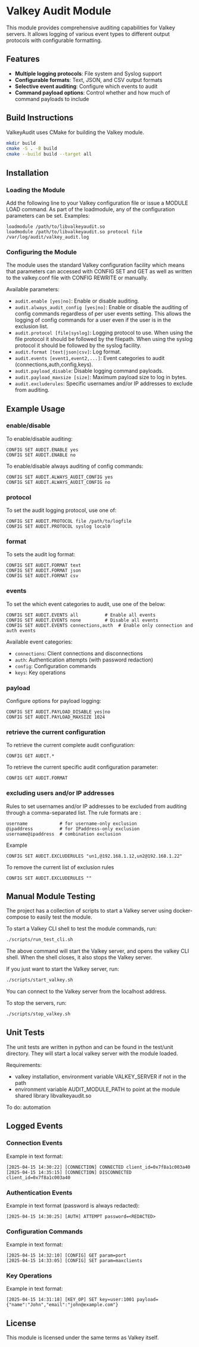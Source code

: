 # Valkey Audit Module

This module provides comprehensive auditing capabilities for Valkey servers. It allows logging of various event types to different output protocols with configurable formatting.

## Features

- **Multiple logging protocols**: File system and Syslog support
- **Configurable formats**: Text, JSON, and CSV output formats
- **Selective event auditing**: Configure which events to audit
- **Command payload options**: Control whether and how much of command payloads to include

## Build Instructions

ValkeyAudit uses CMake for building the Valkey module.

```bash
mkdir build
cmake -S . -B build
cmake --build build --target all
```
## Installation

### Loading the Module

Add the following line to your Valkey configuration file or issue a MODULE LOAD command. As part of the loadmodule, any of the configuration parameters can be set. Examples:

```
loadmodule /path/to/libvalkeyaudit.so
loadmodule /path/to/libvalkeyaudit.so protocol file /var/log/audit/valkey_audit.log
```

### Configuring the Module
The module uses the standard Valkey configuration facility which means that parameters can accessed with CONFIG SET and GET as well as written to the valkey.conf file with CONFIG REWRITE or manually.

Available parameters:
- `audit.enable [yes|no]`: Enable or disable auditing.
- `audit.always_audit_config [yes|no]`: Enable or disable the auditing of config commands regardless of per user events setting. This allows the logging of config commands for a user even if the user is in the exclusion list.
- `audit.protocol [file|syslog]`: Logging protocol to use. 
    When using the file protocol it should be followed by the filepath.
    When using the syslog protocol it should be followed by the syslog facility.
- `audit.format [text|json|csv]`: Log format.
- `audit.events [event1,event2,...]`: Event categories to audit (connections,auth,config,keys).
- `audit.payload_disable`: Disable logging command payloads.
- `audit.payload_maxsize [size]`: Maximum payload size to log in bytes.
- `audit.excluderules`: Specific usernames and/or IP addresses to exclude from auditing.

## Example Usage

### enable/disable
To enable/disable auditing:

```
CONFIG SET AUDIT.ENABLE yes
CONFIG SET AUDIT.ENABLE no
```

To enable/disable always auditing of config commands:

```
CONFIG SET AUDIT.ALWAYS_AUDIT_CONFIG yes
CONFIG SET AUDIT.ALWAYS_AUDIT_CONFIG no
```

### protocol

To set the audit logging protocol, use one of:

```
CONFIG SET AUDIT.PROTOCOL file /path/to/logfile
CONFIG SET AUDIT.PROTOCOL syslog local0
```

### format

To sets the audit log format:

```
CONFIG SET AUDIT.FORMAT text
CONFIG SET AUDIT.FORMAT json
CONFIG SET AUDIT.FORMAT csv
```

### events

To set the which event categories to audit, use one of the below: 

```
CONFIG SET AUDIT.EVENTS all          # Enable all events
CONFIG SET AUDIT.EVENTS none         # Disable all events
CONFIG SET AUDIT.EVENTS connections,auth  # Enable only connection and auth events
```

Available event categories:
- `connections`: Client connections and disconnections
- `auth`: Authentication attempts (with password redaction)
- `config`: Configuration commands
- `keys`: Key operations

### payload

Configure options for payload logging:

```
CONFIG SET AUDIT.PAYLOAD_DISABLE yes|no
CONFIG SET AUDIT.PAYLOAD_MAXSIZE 1024
```

### retrieve the current configuration

To retrieve the current complete audit configuration:

```
CONFIG GET AUDIT.*
```

To retrieve the current specific audit configuration parameter:

```
CONFIG GET AUDIT.FORMAT 
```

### excluding users and/or IP addresses

Rules to set usernames and/or IP addresses to be excluded from auditing through a comma-separated list. The rule formats are :
```
username            # for username-only exclusion
@ipaddress          # for IPaddress-only exclusion
username@ipaddress  # combination exclusion
```

Example

```
CONFIG SET AUDIT.EXCLUDERULES "un1,@192.168.1.12,un2@192.168.1.22"
```

To remove the current list of exclusion rules

```
CONFIG SET AUDIT.EXCLUDERULES ""
```

## Manual Module Testing

The project has a collection of scripts to start a Valkey server using docker-compose to easily test the module.

To start a Valkey CLI shell to test the module commands, run:

```bash
./scripts/run_test_cli.sh
```

The above command will start the Valkey server, and opens the valkey CLI shell. When the shell closes, it also stops the Valkey server.

If you just want to start the Valkey server, run:

```bash
./scripts/start_valkey.sh
```

You can connect to the Valkey server from the localhost address.

To stop the servers, run:

```bash
./scripts/stop_valkey.sh
```

## Unit Tests

The unit tests are written in python and can be found in the test/unit directory. They will start a local valkey server with the module loaded.

Requirements:
- valkey installation, environment variable VALKEY_SERVER if not in the path
- environment variable AUDIT_MODULE_PATH to point at the module shared library libvalkeyaudit.so
  
To do: automation

## Logged Events

### Connection Events

Example in text format:
```
[2025-04-15 14:30:22] [CONNECTION] CONNECTED client_id=0x7f8a1c003a40
[2025-04-15 14:35:15] [CONNECTION] DISCONNECTED client_id=0x7f8a1c003a40
```

### Authentication Events

Example in text format (password is always redacted):
```
[2025-04-15 14:30:25] [AUTH] ATTEMPT password=<REDACTED>
```

### Configuration Commands

Example in text format:
```
[2025-04-15 14:32:10] [CONFIG] GET param=port
[2025-04-15 14:33:05] [CONFIG] SET param=maxclients
```

### Key Operations

Example in text format:
```
[2025-04-15 14:31:18] [KEY_OP] SET key=user:1001 payload={"name":"John","email":"john@example.com"}
```

## License

This module is licensed under the same terms as Valkey itself.
